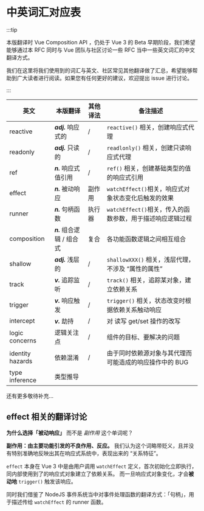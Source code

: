 # 中英词汇对应表

:::tip

本版翻译时 Vue Composition API ，仍处于 Vue 3 的 Beta 早期阶段，我们希望能够通过本 RFC 同时与 Vue 团队与社区讨论一些 RFC 当中一些英文词汇的中文翻译方式。

我们在这里将我们使用到的词汇与英文、社区常见其他翻译做了汇总，希望能够帮助到广大读者进行阅读。如果您有任何更好的建议，欢迎提出 issue 进行讨论。

:::

| 英文             | 本版翻译                   | 其他译法 | 备注描述                                                  |
| ---------------- | -------------------------- | -------- | --------------------------------------------------------- |
| reactive         | **_adj._** 响应式的        | /        | `reactive()` 相关，创建响应式代理                         |
| readonly         | **_adj._** 只读的          | /        | `readlonly()` 相关，创建只读响应式代理                    |
| ref              | **_n._** 响应式值引用      | /        | `ref()` 相关，创建基础类型的值的响应式引用                |
| effect           | **_n._** 被动响应          | 副作用   | `watchEffect()`相关，响应式对象状态变化后触发的效果       |
| runner           | **_n._** 句柄函数          | 执行器   | `watchEffect()`相关，传入的函数参数，用于描述响应逻辑过程 |
| composition      | **_n._** 组合逻辑 / 组合式 | 复合     | 各功能函数逻辑之间相互组合                                |
| shallow          | **_adj._** 浅层的          | /        | `shallowXXX()` 相关，浅层代理，不涉及 “属性的属性”        |
| track            | **_v._** 追踪监听          | /        | `track()` 相关，追踪某对象，建立依赖关系                  |
| trigger          | **_v._** 响应触发          | /        | `trigger()` 相关，状态改变时根据依赖关系触动响应          |
| intercept        | **_v._** 劫持              | /        | 对 读写 get/set 操作的改写                                |
| logic concerns   | 逻辑关注点                 | /        | 组件的目标、要解决的问题                                  |
| identity hazards | 依赖混淆                   | /        | 由于同时依赖源对象与其代理而可能造成的响应操作中的 BUG    |
| type inference   | 类型推导                   |          |                                                           |

还有更多敬待补充...

## effect 相关的翻译讨论

**为什么选择「被动响应」** 而不是 _副作用_ 这个单词呢？

**副作用：由主要功能引发的不良作用、反应。** 我们认为这个词略带贬义，且并没有特别准确地反映出其在响应式系统中，表现出来的 “关系特征”。

`effect` 本身在 Vue 3 中是由用户调用 `watchEffect` 定义，首次初始化立即执行，同内部使用到了的响应式对象建立了依赖关系。
而一旦响应式对象变化，才会**被动地** `trigger()` 触发该响应。

同时我们借鉴了 NodeJS 事件系统当中对事件处理函数的翻译方式：「句柄」，用于描述传给 `watchEffect` 的 runner 函数。
